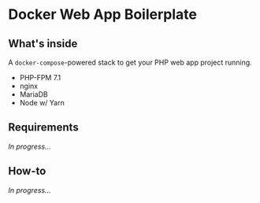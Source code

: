 # Docker Web App Boilerplate

## What's inside
A `docker-compose`-powered stack to get your PHP web app project running.

- PHP-FPM 7.1
- nginx
- MariaDB
- Node w/ Yarn

## Requirements
_In progress..._

## How-to
_In progress..._
